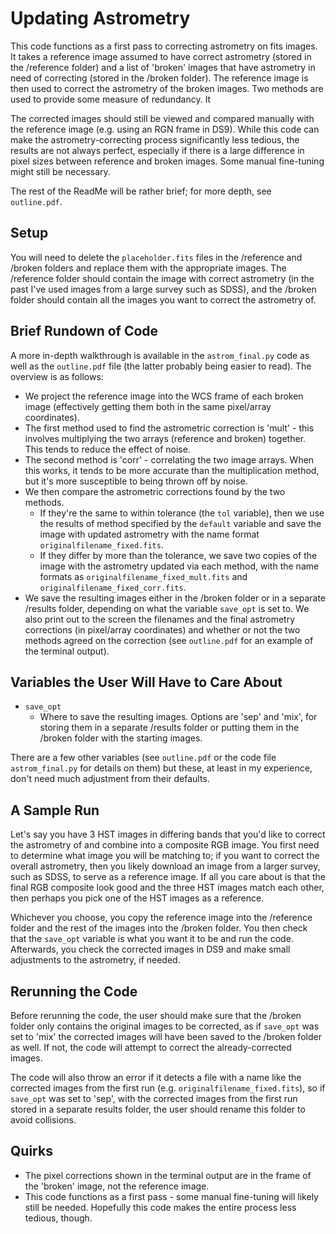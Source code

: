 Updating Astrometry
===

This code functions as a first pass to correcting astrometry on fits images. It takes a reference image assumed to have correct astrometry (stored in the /reference folder) and a list of 'broken' images that have astrometry in need of correcting (stored in the /broken folder). The reference image is then used to correct the astrometry of the broken images. Two methods are used to provide some measure of redundancy. It 

The corrected images should still be viewed and compared manually with the reference image (e.g. using an RGN frame in DS9). While this code can make the astrometry-correcting process significantly less tedious, the results are not always perfect, especially if there is a large difference in pixel sizes between reference and broken images. Some manual fine-tuning might still be necessary.

The rest of the ReadMe will be rather brief; for more depth, see `outline.pdf`.


Setup
---

You will need to delete the `placeholder.fits` files in the /reference and /broken folders and replace them with the appropriate images. The /reference folder should contain the image with correct astrometry (in the past I've used images from a large survey such as SDSS), and the /broken folder should contain all the images you want to correct the astrometry of.


Brief Rundown of Code
---

A more in-depth walkthrough is available in the `astrom_final.py` code as well as the `outline.pdf` file (the latter probably being easier to read). The overview is as follows:

* We project the reference image into the WCS frame of each broken image (effectively getting them both in the same pixel/array coordinates). 
* The first method used to find the astrometric correction is 'mult' - this involves multiplying the two arrays (reference and broken) together. This tends to reduce the effect of noise.
* The second method is 'corr' - correlating the two image arrays. When this works, it tends to be more accurate than the multiplication method, but it's more susceptible to being thrown off by noise.
* We then compare the astrometric corrections found by the two methods. 
  * If they're the same to within tolerance (the `tol` variable), then we use the results of method specified by the `default` variable and save the image with updated astrometry with the name format `originalfilename_fixed.fits`.
  * If they differ by more than the tolerance, we save two copies of the image with the astrometry updated via each method, with the name formats as `originalfilename_fixed_mult.fits` and `originalfilename_fixed_corr.fits`. 
* We save the resulting images either in the /broken folder or in a separate /results folder, depending on what the variable `save_opt` is set to. We also print out to the screen the filenames and the final astrometry corrections (in pixel/array coordinates) and whether or not the two methods agreed on the correction (see `outline.pdf` for an example of the terminal output).


Variables the User Will Have to Care About
---

* `save_opt` 
  * Where to save the resulting images. Options are 'sep' and 'mix', for storing them in a separate /results folder or putting them in the /broken folder with the starting images.

There are a few other variables (see `outline.pdf` or the code file `astrom_final.py` for details on them) but these, at least in my experience, don't need much adjustment from their defaults.


A Sample Run
---

Let's say you have 3 HST images in differing bands that you'd like to correct the astrometry of and combine into a composite RGB image. You first need to determine what image you will be matching to; if you want to correct the overall astrometry, then you likely download an image from a larger survey, such as SDSS, to serve as a reference image. If all you care about is that the final RGB composite look good and the three HST images match each other, then perhaps you pick one of the HST images as a reference.

Whichever you choose, you copy the reference image into the /reference folder and the rest of the images into the /broken folder. You then check that the `save_opt` variable is what you want it to be and run the code. Afterwards, you check the corrected images in DS9 and make small adjustments to the astrometry, if needed.


Rerunning the Code
---

Before rerunning the code, the user should make sure that the /broken folder only contains the original images to be corrected, as if `save_opt` was set to 'mix' the corrected images will have been saved to the /broken folder as well. If not, the code will attempt to correct the already-corrected images. 

The code will also throw an error if it detects a file with a name like the corrected images from the first run (e.g. `originalfilename_fixed.fits`), so if `save_opt` was set to 'sep', with the corrected images from the first run stored in a separate results folder, the user should rename this folder to avoid collisions.


Quirks
---

* The pixel corrections shown in the terminal output are in the frame of the 'broken' image, not the reference image.
* This code functions as a first pass - some manual fine-tuning will likely still be needed. Hopefully this code makes the entire process less tedious, though.





